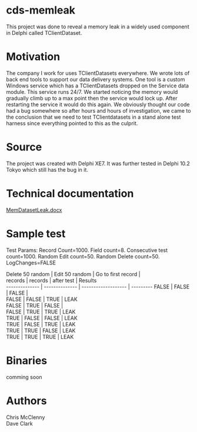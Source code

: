 # cds-memleak
This project was done to reveal a memory leak in a widely used component in Delphi called TClientDataset.  

# Motivation
The company I work for uses TClientDatasets everywhere.  We wrote lots of back end tools to support our data delivery systems.  One tool is a custom Windows service which has a TClientDatasets dropped on the Service data module.  This service runs 24/7.  We started noticing the memory would gradually climb up to a max point then the service would lock up.  After restarting the service it would do this again.  We obviously thought our code had a bug somewhere so after hours and hours of investigation, we came to the conclusion that we need to test TClientdatasets in a stand alone test harness since everything pointed to this as the culprit.

# Source
The project was created with Delphi XE7.  It was further tested in Delphi 10.2 Tokyo which still has the bug in it.

# Technical documentation
[MemDatasetLeak.docx](./Documentation/MemDatasetLeak.docx)

# Sample test
Test Params: Record Count=1000. Field count=8.  Consecutive test count=1000.  Random Edit count=50. 
Random Delete count=50. LogChanges=FALSE

 Delete 50 random | Edit 50 random | Go to first record  |            
     records      |    records     |     after test      |  Results   
 --------------   | -------------- | ------------------- | --------- 
      FALSE       |     FALSE      |        FALSE        |            
      FALSE       |     FALSE      |        TRUE         |   LEAK     
      FALSE       |     TRUE       |        FALSE        |            
      FALSE       |     TRUE       |        TRUE         |   LEAK     
      TRUE        |     FALSE      |        FALSE        |   LEAK     
      TRUE        |     FALSE      |        TRUE         |   LEAK     
      TRUE        |     TRUE       |        FALSE        |   LEAK     
      TRUE        |     TRUE       |        TRUE         |   LEAK     

# Binaries
comming soon

# Authors
Chris McClenny<br>
Dave Clark
